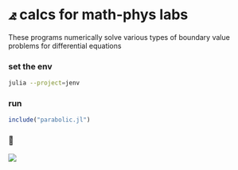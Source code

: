 # ⦨ calcs for math-phys labs
These programs numerically solve various types
of boundary value problems for differential equations 

### set the env
```bash
julia --project=jenv
```

### run
```julia
include("parabolic.jl")
```

### 
![]("https://raw.githubusercontent.com/shlapique/math-phys/master/img/newplot.png")
